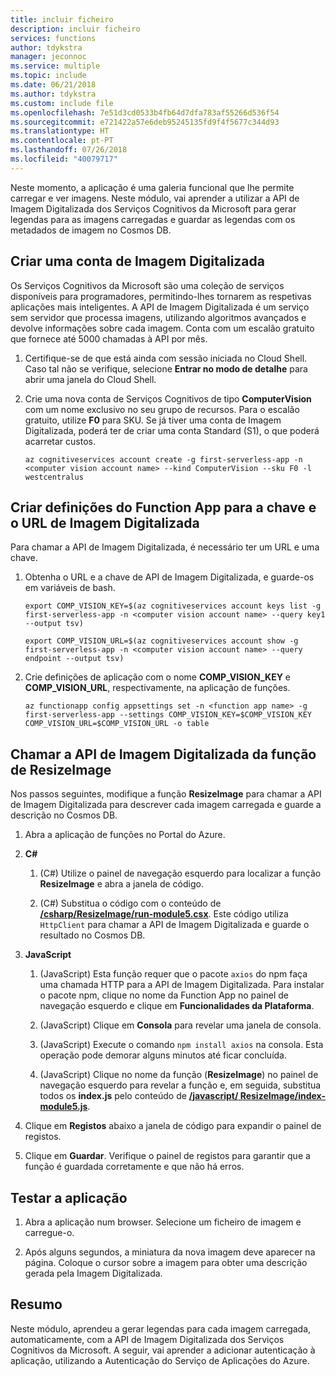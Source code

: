 ```yaml
---
title: incluir ficheiro
description: incluir ficheiro
services: functions
author: tdykstra
manager: jeconnoc
ms.service: multiple
ms.topic: include
ms.date: 06/21/2018
ms.author: tdykstra
ms.custom: include file
ms.openlocfilehash: 7e51d3cd0533b4fb64d7dfa783af55266d536f54
ms.sourcegitcommit: e721422a57e6deb95245135fd9f4f5677c344d93
ms.translationtype: HT
ms.contentlocale: pt-PT
ms.lasthandoff: 07/26/2018
ms.locfileid: "40079717"
---
```

Neste momento, a aplicação é uma galeria funcional que lhe permite carregar e ver imagens. Neste módulo, vai aprender a utilizar a API de Imagem Digitalizada dos Serviços Cognitivos da Microsoft para gerar legendas para as imagens carregadas e guardar as legendas com os metadados de imagem no Cosmos DB.

## <a name="create-a-computer-vision-account"></a>Criar uma conta de Imagem Digitalizada

Os Serviços Cognitivos da Microsoft são uma coleção de serviços disponíveis para programadores, permitindo-lhes tornarem as respetivas aplicações mais inteligentes. A API de Imagem Digitalizada é um serviço sem servidor que processa imagens, utilizando algoritmos avançados e devolve informações sobre cada imagem. Conta com um escalão gratuito que fornece até 5000 chamadas à API por mês.

1. Certifique-se de que está ainda com sessão iniciada no Cloud Shell. Caso tal não se verifique, selecione **Entrar no modo de detalhe** para abrir uma janela do Cloud Shell. 

1. Crie uma nova conta de Serviços Cognitivos de tipo **ComputerVision** com um nome exclusivo no seu grupo de recursos. Para o escalão gratuito, utilize **F0** para SKU. Se já tiver uma conta de Imagem Digitalizada, poderá ter de criar uma conta Standard (S1), o que poderá acarretar custos.

    ```azurecli
    az cognitiveservices account create -g first-serverless-app -n <computer vision account name> --kind ComputerVision --sku F0 -l westcentralus
    ```


## <a name="create-function-app-settings-for-computer-vision-url-and-key"></a>Criar definições do Function App para a chave e o URL de Imagem Digitalizada

Para chamar a API de Imagem Digitalizada, é necessário ter um URL e uma chave.

1. Obtenha o URL e a chave de API de Imagem Digitalizada, e guarde-os em variáveis de bash.

    ```azurecli
    export COMP_VISION_KEY=$(az cognitiveservices account keys list -g first-serverless-app -n <computer vision account name> --query key1 --output tsv)
    ```
    ```azurecli
    export COMP_VISION_URL=$(az cognitiveservices account show -g first-serverless-app -n <computer vision account name> --query endpoint --output tsv)
    ```

1. Crie definições de aplicação com o nome **COMP_VISION_KEY** e **COMP_VISION_URL**, respectivamente, na aplicação de funções.

    ```azurecli
    az functionapp config appsettings set -n <function app name> -g first-serverless-app --settings COMP_VISION_KEY=$COMP_VISION_KEY COMP_VISION_URL=$COMP_VISION_URL -o table
    ```


## <a name="call-computer-vision-api-from-resizeimage-function"></a>Chamar a API de Imagem Digitalizada da função de ResizeImage

Nos passos seguintes, modifique a função **ResizeImage** para chamar a API de Imagem Digitalizada para descrever cada imagem carregada e guarde a descrição no Cosmos DB.

1. Abra a aplicação de funções no Portal do Azure.

1. **C#**

    1. (C#) Utilize o painel de navegação esquerdo para localizar a função **ResizeImage** e abra a janela de código.

    1. (C#) Substitua o código com o conteúdo de [ **/csharp/ResizeImage/run-module5.csx**](https://raw.githubusercontent.com/Azure-Samples/functions-first-serverless-web-application/master/csharp/ResizeImage/run-module5.csx). Este código utiliza `HttpClient` para chamar a API de Imagem Digitalizada e guarde o resultado no Cosmos DB.

1. **JavaScript**

    1. (JavaScript) Esta função requer que o pacote `axios` do npm faça uma chamada HTTP para a API de Imagem Digitalizada. Para instalar o pacote npm, clique no nome da Function App no painel de navegação esquerdo e clique em **Funcionalidades da Plataforma**.

    1. (JavaScript) Clique em **Consola** para revelar uma janela de consola.

    1. (JavaScript) Execute o comando `npm install axios` na consola. Esta operação pode demorar alguns minutos até ficar concluída.

    1. (JavaScript) Clique no nome da função (**ResizeImage**) no painel de navegação esquerdo para revelar a função e, em seguida, substitua todos os **index.js** pelo conteúdo de [ **/javascript/ ResizeImage/index-module5.js**](https://raw.githubusercontent.com/Azure-Samples/functions-first-serverless-web-application/master/javascript/ResizeImage/index-module5.js).

1. Clique em **Registos** abaixo a janela de código para expandir o painel de registos.

1. Clique em **Guardar**. Verifique o painel de registos para garantir que a função é guardada corretamente e que não há erros.


## <a name="test-the-application"></a>Testar a aplicação

1. Abra a aplicação num browser. Selecione um ficheiro de imagem e carregue-o.

1. Após alguns segundos, a miniatura da nova imagem deve aparecer na página. Coloque o cursor sobre a imagem para obter uma descrição gerada pela Imagem Digitalizada.


## <a name="summary"></a>Resumo

Neste módulo, aprendeu a gerar legendas para cada imagem carregada, automaticamente, com a API de Imagem Digitalizada dos Serviços Cognitivos da Microsoft. A seguir, vai aprender a adicionar autenticação à aplicação, utilizando a Autenticação do Serviço de Aplicações do Azure.